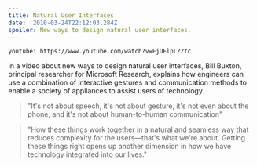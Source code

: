 ```yaml
---
title: Natural User Interfaces
date: '2010-03-24T22:12:03.284Z'
spoiler: New ways to design natural user interfaces.
---
```


`youtube: https://www.youtube.com/watch?v=EjUElpLZZtc`

In a video about new ways to design natural user interfaces, Bill Buxton, principal researcher for Microsoft Research, explains how engineers can use a combination of interactive gestures and communication methods to enable a society of appliances to assist users of technology.

> "It's not about speech, it's not about gesture, it's not even about the phone, and it's not about human-to-human communication"

> "How these things work together in a natural and seamless way that reduces complexity for the users—that's what we're about. Getting these things right opens up another dimension in how we have technology integrated into our lives."
